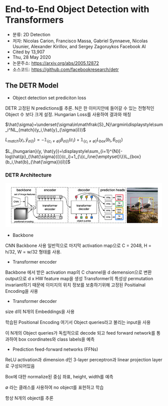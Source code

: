 # End-to-End Object Detection with Transformers

* 분류: 2D Detection
* 저자: Nicolas Carion, Francisco Massa, Gabriel Synnaeve, Nicolas Usunier, Alexander Kirillov, and Sergey Zagoruykos
Facebook AI
* Cited by 13,907
* Thu, 28 May 2020 
* 논문주소: https://arxiv.org/abs/2005.12872
* 소스코드: https://github.com/facebookresearch/detr

## The DETR Model

* Object detection set prediciton loss

DETR 고정된 N predictions를 추론.
N은 한 이미지안에 들어갈 수 있는 전형적인 Object 수 보다 크게 설정.
Hungarian Loss를 사용하여 결과와 매칭

$\hat{\sigma}=\underset{\sigma\in\mathfrak{S}_N}\argmin\displaystyle\sum_i^NL_{match}(y_i,\hat{y}_{\sigma(i)})$



$L_{match}(y_i,\hat{y}_{\sigma(i)}) = -\mathbb{1}_{\{c_i\ne\emptyset\}}\hat{p}_{\sigma(i)}(c_i)+\mathbb{1}_{\{c_i\ne\emptyset\}}L_{box}(b_i,\hat{b}_{\sigma(i)})$



$L_{hungarian}(y, \hat{y})=\displaystyle\sum_{i=1}^{N}[-log\hat{p}_{\hat{\sigma}(i)}(c_i)+1_{\{c_i\ne{\emptyset}\}}L_{box}(b_i,\hat{b}_{\hat{\sigma}}(i))]$




### DETR Architecture

<img src="./images/models/detr.png" width=500><br>


* Backbone

CNN Backbone 사용 일반적으로 마지막 activation map으로 C = 2048, H = h/32, W = w/32 형태를 사용.
 
* Transformer encoder

Backbone 에서 받은 activation map의 C channel을 d demension으로 변환
output으로 d x HW feature map을 생성
Transformer의 특성상 permutation invariant하기 때문에 이미지의 위치 정보를 보충하기위해 고정된 Positialnal Encoding을 사용

* Transformer decoder

size d의 N개의 Embeddings을 사용

학습된 Positional Encoding 여기서 Object queries라고 불리는 input을 사용

이 N개의 Object queries가 독립적으로 decode 되고 feed forward network를 통과하여 box coordinates와 class labels을 예측

* Prediction feed-forward networks (FFNs)

ReLU activation과 dimension d인 3-layer perceptron과 linear projection layer로 구성되어있음

Box에 대한 normalize된 중심 좌표, height, width를 예측

∅ 라는 클래스를 사용하여 no object를 표현하고 학습

항상 N개의 object를 추론